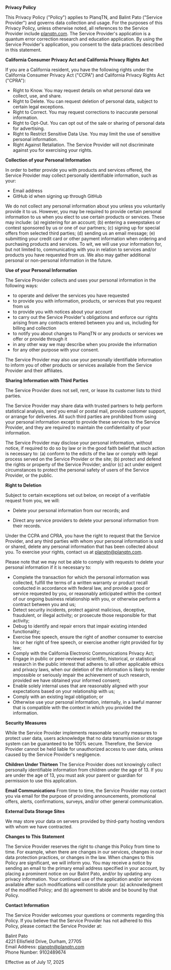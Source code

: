 **Privacy Policy**

This Privacy Policy ("Policy") applies to PlanqTN, and Balint Pato ("Service
Provider") and governs data collection and usage. For the purposes of this
Privacy Policy, unless otherwise noted, all references to the Service Provider
include [planqtn.com](http://planqtn.com/). The Service Provider's application
is a quantum error correction research and education application. By using the
Service Provider's application, you consent to the data practices described in
this statement.

**California Consumer Privacy Act and California Privacy Rights Act**

If you are a California resident, you have the following rights under the
California Consumer Privacy Act ("CCPA") and California Privacy Rights Act
("CPRA"):

-   Right to Know. You may request details on what personal data we collect,
    use, and share.
-   Right to Delete. You can request deletion of personal data, subject to
    certain legal exceptions.
-   Right to Correct. You may request corrections to inaccurate personal
    information.
-   Right to Opt-Out. You can opt out of the sale or sharing of personal data
    for advertising.
-   Right to Restrict Sensitive Data Use. You may limit the use of sensitive
    personal information.
-   Right Against Retaliation. The Service Provider will not discriminate
    against you for exercising your rights.

**Collection of your Personal Information**

In order to better provide you with products and services offered, the Service
Provider may collect personally identifiable information, such as your:

-   Email address
-   GitHub id when signing up through GitHub

We do not collect any personal information about you unless you voluntarily
provide it to us. However, you may be required to provide certain personal
information to us when you elect to use certain products or services. These may
include: (a) registering for an account; (b) entering a sweepstakes or contest
sponsored by us or one of our partners; (c) signing up for special offers from
selected third parties; (d) sending us an email message; (e) submitting your
credit card or other payment information when ordering and purchasing products
and services. To wit, we will use your information for, but not limited to,
communicating with you in relation to services and/or products you have
requested from us. We also may gather additional personal or non-personal
information in the future.

**Use of your Personal Information**

The Service Provider collects and uses your personal information in the
following ways:

-   to operate and deliver the services you have requested
-   to provide you with information, products, or services that you request from
    us
-   to provide you with notices about your account
-   to carry out the Service Provider's obligations and enforce our rights
    arising from any contracts entered between you and us, including for billing
    and collection
-   to notify you about changes to PlanqTN or any products or services we offer
    or provide through it
-   in any other way we may describe when you provide the information
-   for any other purpose with your consent.

The Service Provider may also use your personally identifiable information to
inform you of other products or services available from the Service Provider and
their affiliates.

**Sharing Information with Third Parties**

The Service Provider does not sell, rent, or lease its customer lists to third
parties.

The Service Provider may share data with trusted partners to help perform
statistical analysis, send you email or postal mail, provide customer support,
or arrange for deliveries. All such third parties are prohibited from using your
personal information except to provide these services to the Service Provider,
and they are required to maintain the confidentiality of your information.

The Service Provider may disclose your personal information, without notice, if
required to do so by law or in the good faith belief that such action is
necessary to: (a) conform to the edicts of the law or comply with legal process
served on the Service Provider or the site; (b) protect and defend the rights or
property of the Service Provider; and/or (c) act under exigent circumstances to
protect the personal safety of users of the Service Provider, or the public.

**Right to Deletion**

Subject to certain exceptions set out below, on receipt of a verifiable request
from you, we will:

-   Delete your personal information from our records; and

-   Direct any service providers to delete your personal information from their
    records.

Under the CCPA and CPRA, you have the right to request that the Service
Provider, and any third parties with whom your personal information is sold or
shared, delete any personal information that has been collected about you. To
exercise your rights, contact us at
[planqtn@planqtn.com](mailto:planqtn@planqtn.com).

Please note that we may not be able to comply with requests to delete your
personal information if it is necessary to:

-   Complete the transaction for which the personal information was collected,
    fulfill the terms of a written warranty or product recall conducted in
    accordance with federal law, and provide a good or service requested by you,
    or reasonably anticipated within the context of our ongoing business
    relationship with you, or otherwise perform a contract between you and us;
-   Detect security incidents, protect against malicious, deceptive, fraudulent,
    or illegal activity; or prosecute those responsible for that activity;
-   Debug to identify and repair errors that impair existing intended
    functionality;
-   Exercise free speech, ensure the right of another consumer to exercise his
    or her right of free speech, or exercise another right provided for by law;
-   Comply with the California Electronic Communications Privacy Act;
-   Engage in public or peer-reviewed scientific, historical, or statistical
    research in the public interest that adheres to all other applicable ethics
    and privacy laws, when our deletion of the information is likely to render
    impossible or seriously impair the achievement of such research, provided we
    have obtained your informed consent;
-   Enable solely internal uses that are reasonably aligned with your
    expectations based on your relationship with us;
-   Comply with an existing legal obligation; or
-   Otherwise use your personal information, internally, in a lawful manner that
    is compatible with the context in which you provided the information.

**Security Measures**

While the Service Provider implements reasonable security measures to protect
user data, users acknowledge that no data transmission or storage system can be
guaranteed to be 100% secure. Therefore, the Service Provider cannot be held
liable for unauthorized access to user data, unless caused by the Service
Provider's negligence.

**Children Under Thirteen** The Service Provider does not knowingly collect
personally identifiable information from children under the age of 13. If you
are under the age of 13, you must ask your parent or guardian for permission to
use this application.

**Email Communications** From time to time, the Service Provider may contact you
via email for the purpose of providing announcements, promotional offers,
alerts, confirmations, surveys, and/or other general communication.

**External Data Storage Sites**

We may store your data on servers provided by third-party hosting vendors with
whom we have contracted.

**Changes to This Statement**

The Service Provider reserves the right to change this Policy from time to time.
For example, when there are changes in our services, changes in our data
protection practices, or changes in the law. When changes to this Policy are
significant, we will inform you. You may receive a notice by sending an email to
the primary email address specified in your account, by placing a prominent
notice on our Balint Pato, and/or by updating any privacy information. Your
continued use of the application and/or services available after such
modifications will constitute your: (a) acknowledgment of the modified Policy;
and (b) agreement to abide and be bound by that Policy.

**Contact Information**

The Service Provider welcomes your questions or comments regarding this Policy.
If you believe that the Service Provider has not adhered to this Policy, please
contact the Service Provider at:

Balint Pato<br/> 4221 Ellisfield Drive, Durham, 27705<br/> Email Address:
[planqtn@planqtn.com](mailto:planqtn@planqtn.com)<br/> Phone Number: 9102489674

Effective as of July 17, 2025
